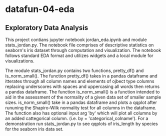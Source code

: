 # datafun-04-eda

## Exploratory Data Analysis

This project contians jupyter notebook jordan_eda.ipynb and module stats_jordan.py.  The notebook file comprises of descriptive statistics on seaborn's iris dataset through computation and visualization.  The notebook follows standard EDA format and utilizes widgets and a local module for visualizations.

The module stats_jordan.py contains two functions, pretty_df() and is_norm_small().  The function pretty_df() takes in a pandas dataframe and itterates through all column names and elements of ojbect type columns replacing underscores with spaces and uppercasing all words then returns a pandas dataframe.  The function is_norm_small() is a function intended to aid in the assessment of the normality of a given data set of smaller sample sizes.  is_norm_small() take in a pandas dataframe and plots a qqplot after rununing the Shapiro-Wilk normality test for all columns in the dataframe.  The function also has optional input arg 'by' which will plot all columns by an added cattegorical column. (i.e. by = 'categorical_colname'). For a demonstration run stats_jordan.py to see qqplots of iris_length by species for the seaborn iris data set. 
